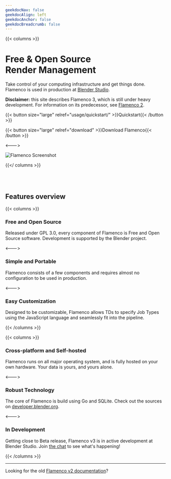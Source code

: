 ```yaml
---
geekdocNav: false
geekdocAlign: left
geekdocAnchor: false
geekdocBreadcrumb: false
---
```


{{< columns >}}

# Free & Open Source <br> Render Management

Take control of your computing infrastructure and get things done.<br>
Flamenco is used in production at [Blender Studio](https://studio.blender.org).

**Disclaimer:** this site describes Flamenco 3, which is still under heavy
development. For information on its predecessor, see [Flamenco 2](/v2/).

{{< button size="large" relref="usage/quickstart/" >}}Quickstart{{< /button >}}

{{< button size="large" relref="download" >}}Download Flamenco{{< /button >}}

<--->

![Flamenco Screenshot](/images/flamenco_screenshot_01.webp)

{{</ columns >}}

&nbsp;<br>
&nbsp;<br>

## Features overview

{{< columns >}}

### Free and Open Source

Released under GPL 3.0, every component of Flamenco is Free and Open Source
software. Development is supported by the Blender project.

<--->

### Simple and Portable

Flamenco consists of a few components and requires almost no configuration
to be used in production.

<--->

### Easy Customization

Designed to be customizable, Flamenco allows TDs to specify
Job Types using the JavaScript language and seamlessly fit into the pipeline.

{{< /columns >}}

{{< columns >}}

### Cross-platform and Self-hosted

Flamenco runs on all major operating system, and is fully hosted on your own hardware.
Your data is yours, and yours alone.

<--->

### Robust Technology

The core of Flamenco is build using Go and SQLite. Check out the sources on
[developer.blender.org](https://developer.blender.org/project/profile/58/).

<--->

### In Development

Getting close to Beta release, Flamenco v3 is in active development at Blender
Studio. Join [the chat](https://blender.chat/channel/flamenco) to see what's happening!

{{< /columns >}}



-------------------

Looking for the old [Flamenco v2 documentation][F2]?

[F2]: /v2/
